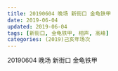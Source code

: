```yaml
---
title: 20190604 晚场 新街口 金龟铁甲
date: 2019-06-04
updated: 2019-06-04
tags: [新街口, 金龟铁甲, 相声, 高峰]
categories: (2019)己亥年场次
---
```

20190604 晚场 新街口 金龟铁甲

